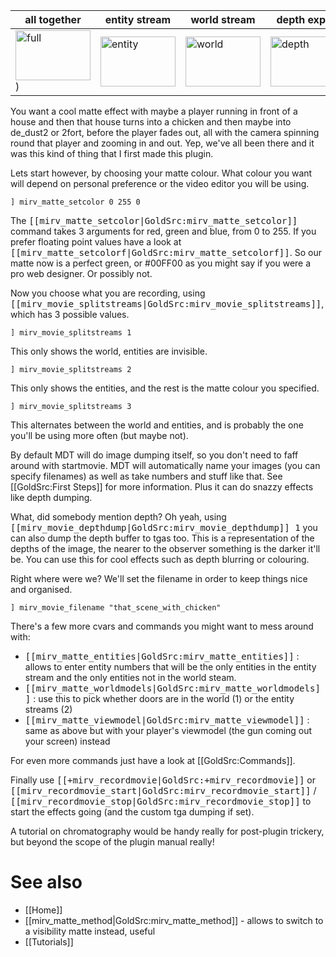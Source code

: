 all together | entity stream | world stream | depth export
--- | --- | --- | ---
[<img alt="full" src="https://user-images.githubusercontent.com/3610128/63041568-76f4c480-bec8-11e9-84c7-c0cf0ca9d4ee.jpg" width="120" height="80">](https://user-images.githubusercontent.com/3610128/63041568-76f4c480-bec8-11e9-84c7-c0cf0ca9d4ee.jpg)) | [<img alt="entity" src="https://user-images.githubusercontent.com/3610128/63041567-76f4c480-bec8-11e9-8bfd-335e98fd1435.jpg" width="120" height="80">](https://user-images.githubusercontent.com/3610128/63041567-76f4c480-bec8-11e9-8bfd-335e98fd1435.jpg) | [<img alt="world" src="https://user-images.githubusercontent.com/3610128/63041570-778d5b00-bec8-11e9-8180-98384856cd28.jpg" width="120" height="80">](https://user-images.githubusercontent.com/3610128/63041570-778d5b00-bec8-11e9-8180-98384856cd28.jpg) | [<img alt="depth" src="https://user-images.githubusercontent.com/3610128/63041566-76f4c480-bec8-11e9-9166-61c980178b82.jpg" width="120" height="80">](https://user-images.githubusercontent.com/3610128/63041566-76f4c480-bec8-11e9-9166-61c980178b82.jpg)

You want a cool matte effect with maybe a player running in front of a house and then that house turns into a chicken and then maybe into de_dust2 or 2fort, before the player fades out, all with the camera spinning round that player and zooming in and out. Yep, we've all been there and it was this kind of thing that I first made this plugin.


Lets start however, by choosing your matte colour. What colour you want will depend on personal preference or the video editor you will be using.

```
] mirv_matte_setcolor 0 255 0
```

The <tt>[[mirv_matte_setcolor|GoldSrc:mirv_matte_setcolor]]</tt> command takes 3 arguments for red, green and blue, from 0 to 255.
If you prefer floating point values have a look at <tt>[[mirv_matte_setcolorf|GoldSrc:mirv_matte_setcolorf]]</tt>.
So our matte now is a perfect green, or #00FF00 as you might say if you were a pro web designer. Or possibly not.


Now you choose what you are recording, using <tt>[[mirv_movie_splitstreams|GoldSrc:mirv_movie_splitstreams]]</tt>, which has 3 possible values.

```
] mirv_movie_splitstreams 1
```
This only shows the world, entities are invisible.

```
] mirv_movie_splitstreams 2
```
This only shows the entities, and the rest is the matte colour you specified.

```
] mirv_movie_splitstreams 3
```
This alternates between the world and entities, and is probably the one you'll be using more often (but maybe not).


By default MDT will do image dumping itself, so you don't need to faff around with startmovie. MDT will automatically name your images (you can specify filenames) as well as take numbers and stuff like that. See [[GoldSrc:First Steps]] for more information. Plus it can do snazzy effects like depth dumping.


What, did somebody mention depth? Oh yeah, using <tt>[[mirv_movie_depthdump|GoldSrc:mirv_movie_depthdump]] 1</tt> you can also dump the depth buffer to tgas too. This is a representation of the depths of the image, the nearer to the observer something is the darker it'll be. You can use this for cool effects such as depth blurring or colouring.


Right where were we? We'll set the filename in order to keep things nice and organised.

```
] mirv_movie_filename "that_scene_with_chicken"
```


There's a few more cvars and commands you might want to mess around with:

* <tt>[[mirv_matte_entities|GoldSrc:mirv_matte_entities]]</tt> : allows to enter entity numbers that will be the only entities in the entity stream and the only entities not in the world steam.
* <tt>[[mirv_matte_worldmodels|GoldSrc:mirv_matte_worldmodels]]</tt> : use this to pick whether doors are in the world (1) or the entity streams (2)
* <tt>[[mirv_matte_viewmodel|GoldSrc:mirv_matte_viewmodel]]</tt> : same as above but with your player's viewmodel (the gun coming out your screen) instead

For even more commands just have a look at [[GoldSrc:Commands]].


Finally use <tt>[[+mirv_recordmovie|GoldSrc:+mirv_recordmovie]]</tt> or <tt>[[mirv_recordmovie_start|GoldSrc:mirv_recordmovie_start]]</tt> / <tt>[[mirv_recordmovie_stop|GoldSrc:mirv_recordmovie_stop]]</tt> to start the effects going (and the custom tga dumping if set).


A tutorial on chromatography would be handy really for post-plugin trickery, but beyond the scope of the plugin manual really!


# See also

* [[Home]]
* [[mirv_matte_method|GoldSrc:mirv_matte_method]] - allows to switch to a visibility matte instead, useful
* [[Tutorials]]